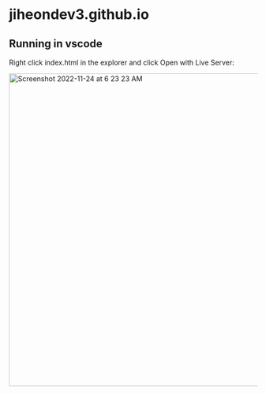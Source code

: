 # jiheondev3.github.io

## Running in vscode

Right click index.html in the explorer and click Open with Live Server:

<img width="635" alt="Screenshot 2022-11-24 at 6 23 23 AM" src="https://user-images.githubusercontent.com/118542642/203807287-51aa1d09-49f8-455a-9a00-f5e05d46b3df.png">

